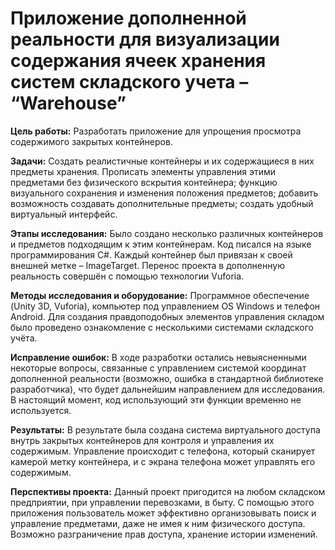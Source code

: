 # Приложение дополненной реальности для визуализации содержания ячеек хранения систем складского учета – “Warehouse” 
 
**Цель работы:** Разработать приложение для упрощения просмотра содержимого закрытых контейнеров. 

**Задачи:** Создать реалистичные контейнеры и их содержащиеся в них предметы хранения. Прописать элементы управления этими предметами без физического вскрытия контейнера; функцию визуального сохранения и изменения положения предметов; добавить возможность создавать дополнительные предметы; создать удобный виртуальный интерфейс. 

**Этапы исследования:** Было создано несколько различных контейнеров и предметов подходящим к этим контейнерам. Код писался на языке программирования C#. Каждый контейнер был привязан к своей внешней метке – ImageTarget. Перенос проекта в дополненную реальность совершён с помощью технологии Vuforia.  

**Методы исследования и оборудование:** Программное обеспечение (Unity 3D, 
Vuforia), компьютер под управлением OS Windows и телефон Android. Для создания правдоподобных элементов управления складом было проведено ознакомление с несколькими системами складского учёта. 

**Исправление ошибок:** В ходе разработки остались невыясненными некоторые вопросы, связанные с управлением системой координат дополненной реальности (возможно, ошибка в стандартной библиотеке разработчика), что будет дальнейшим направлением для исследования. В настоящий момент, код использующий эти функции временно не используется. 

**Результаты:** В результате была создана система виртуального доступа внутрь закрытых контейнеров для контроля и управления их содержимым. Управление происходит с телефона, который сканирует камерой метку контейнера, и с экрана телефона может управлять его содержимым. 

**Перспективы проекта:** Данный проект пригодится на любом складском предприятии, при управлении перевозками, в быту. С помощью этого приложения пользователь может эффективно организовывать поиск и управление предметами, даже не имея к ним физического доступа. Возможно разграничение прав доступа, хранение истории изменений. 
